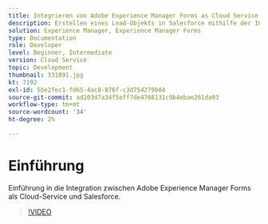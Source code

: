 ```yaml
---
title: Integrieren von Adobe Experience Manager Forms as Cloud Service in Salesforce
description: Erstellen eines Lead-Objekts in Salesforce mithilfe der Integration
solution: Experience Manager, Experience Manager Forms
type: Documentation
role: Developer
level: Beginner, Intermediate
version: Cloud Service
topic: Development
thumbnail: 331891.jpg
kt: 7192
exl-id: 5be2fec1-fd65-4ac8-876f-c3d754279b04
source-git-commit: ad203d7a34f5eff7de4768131c9b4ebae261da93
workflow-type: tm+mt
source-wordcount: '34'
ht-degree: 2%

---
```


# Einführung

Einführung in die Integration zwischen Adobe Experience Manager Forms als Cloud-Service und Salesforce.

>[!VIDEO](https://video.tv.adobe.com/v/331891/?quality=12&learn=on)
